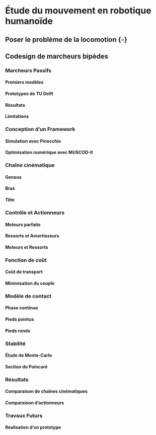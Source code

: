 # Étude du mouvement en robotique humanoïde

## Poser le problème de la locomotion {-}

## Codesign de marcheurs bipèdes

### Marcheurs Passifs

#### Premiers modèles

#### Prototypes de TU Delft

#### Résultats

#### Limitations

### Conception d’un Framework

#### Simulation avec Pinocchio

#### Optimisation numérique avec MUSCOD-II

### Chaîne cinématique

#### Genous

#### Bras

#### Tête

### Contrôle et Actionneurs

#### Moteurs parfaits

#### Ressorts et Amortisseurs

#### Moteurs et Ressorts

### Fonction de coût

#### Coût de transport

#### Minimisation du couple

### Modèle de contact

#### Phase continue

#### Pieds pointus

#### Pieds ronds

### Stabilité

#### Étude de Monte-Carlo

#### Section de Poincaré

### Résultats

#### Comparaison de chaînes cinématiques

#### Comparaison d’actionneurs

### Travaux Futurs

#### Réalisation d’un prototype
